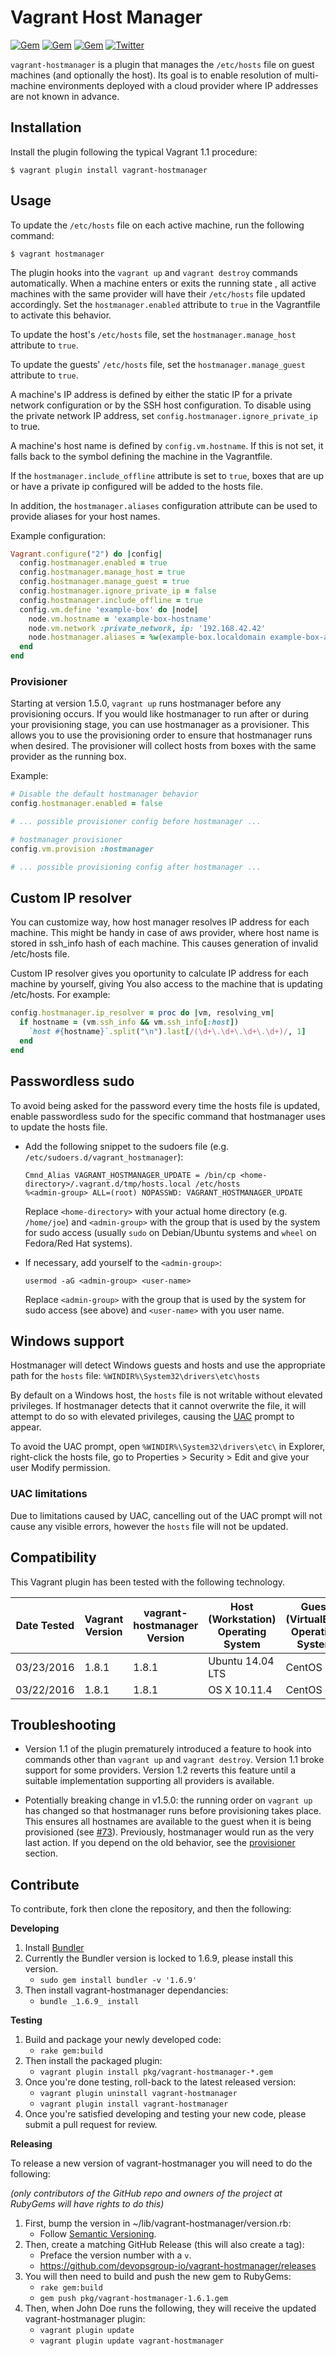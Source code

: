 Vagrant Host Manager
====================

[![Gem](https://img.shields.io/gem/v/vagrant-hostmanager.svg)](https://rubygems.org/gems/vagrant-hostmanager)
[![Gem](https://img.shields.io/gem/dt/vagrant-hostmanager.svg)](https://rubygems.org/gems/vagrant-hostmanager)
[![Gem](https://img.shields.io/gem/dtv/vagrant-hostmanager.svg)](https://rubygems.org/gems/vagrant-hostmanager)
[![Twitter](https://img.shields.io/twitter/url/https/github.com/devopsgroup-io/vagrant-hostmanager.svg?style=social)](https://twitter.com/intent/tweet?text=Check%20out%20this%20awesome%20Vagrant%20plugin%21&url=https%3A%2F%2Fgithub.com%devopsgroup-io%2Fvagrant-hostmanager&hashtags=vagrant%hostmanager&original_referer=)

`vagrant-hostmanager` is a plugin that manages the `/etc/hosts` file on guest machines (and optionally the host). Its goal is to enable resolution of multi-machine environments deployed with a cloud provider where IP addresses are not known in advance.

Installation
------------
Install the plugin following the typical Vagrant 1.1 procedure:

    $ vagrant plugin install vagrant-hostmanager

Usage
-----
To update the `/etc/hosts` file on each active machine, run the following
command:

    $ vagrant hostmanager

The plugin hooks into the `vagrant up` and `vagrant destroy` commands
automatically.
When a machine enters or exits the running state , all active
machines with the same provider will have their `/etc/hosts` file updated
accordingly. Set the `hostmanager.enabled` attribute to `true` in the
Vagrantfile to activate this behavior.

To update the host's `/etc/hosts` file, set the `hostmanager.manage_host`
attribute to `true`.

To update the guests' `/etc/hosts` file, set the `hostmanager.manage_guest`
attribute to `true`.

A machine's IP address is defined by either the static IP for a private
network configuration or by the SSH host configuration. To disable
using the private network IP address, set `config.hostmanager.ignore_private_ip`
to true.

A machine's host name is defined by `config.vm.hostname`. If this is not
set, it falls back to the symbol defining the machine in the Vagrantfile.

If the `hostmanager.include_offline` attribute is set to `true`, boxes that are
up or have a private ip configured will be added to the hosts file.

In addition, the `hostmanager.aliases` configuration attribute can be used
to provide aliases for your host names.

Example configuration:

```ruby
Vagrant.configure("2") do |config|
  config.hostmanager.enabled = true
  config.hostmanager.manage_host = true
  config.hostmanager.manage_guest = true
  config.hostmanager.ignore_private_ip = false
  config.hostmanager.include_offline = true
  config.vm.define 'example-box' do |node|
    node.vm.hostname = 'example-box-hostname'
    node.vm.network :private_network, ip: '192.168.42.42'
    node.hostmanager.aliases = %w(example-box.localdomain example-box-alias)
  end
end
```

### Provisioner

Starting at version 1.5.0, `vagrant up` runs hostmanager before any provisioning occurs. 
If you would like hostmanager to run after or during your provisioning stage, 
you can use hostmanager as a provisioner.  This allows you to use the provisioning 
order to ensure that hostmanager runs when desired. The provisioner will collect
hosts from boxes with the same provider as the running box.

Example:

```ruby
# Disable the default hostmanager behavior
config.hostmanager.enabled = false

# ... possible provisioner config before hostmanager ...

# hostmanager provisioner
config.vm.provision :hostmanager

# ... possible provisioning config after hostmanager ...
```

Custom IP resolver
------------------

You can customize way, how host manager resolves IP address
for each machine. This might be handy in case of aws provider,
where host name is stored in ssh_info hash of each machine.
This causes generation of invalid /etc/hosts file.

Custom IP resolver gives you oportunity to calculate IP address
for each machine by yourself, giving You also access to the machine that is
updating /etc/hosts. For example:

```ruby
config.hostmanager.ip_resolver = proc do |vm, resolving_vm|
  if hostname = (vm.ssh_info && vm.ssh_info[:host])
    `host #{hostname}`.split("\n").last[/(\d+\.\d+\.\d+\.\d+)/, 1]
  end
end
```

Passwordless sudo
-----------------

To avoid being asked for the password every time the hosts file is updated,
enable passwordless sudo for the specific command that hostmanager uses to
update the hosts file.

  - Add the following snippet to the sudoers file (e.g.
    `/etc/sudoers.d/vagrant_hostmanager`):

    ```
    Cmnd_Alias VAGRANT_HOSTMANAGER_UPDATE = /bin/cp <home-directory>/.vagrant.d/tmp/hosts.local /etc/hosts
    %<admin-group> ALL=(root) NOPASSWD: VAGRANT_HOSTMANAGER_UPDATE
    ```

    Replace `<home-directory>` with your actual home directory (e.g.
    `/home/joe`) and `<admin-group>` with the group that is used by the system
    for sudo access (usually `sudo` on Debian/Ubuntu systems and `wheel`
    on Fedora/Red Hat systems).

  - If necessary, add yourself to the `<admin-group>`:

    ```
    usermod -aG <admin-group> <user-name>
    ```

    Replace `<admin-group>` with the group that is used by the system for sudo
    access (see above) and `<user-name>` with you user name.

Windows support
---------------

Hostmanager will detect Windows guests and hosts and use the appropriate
path for the ```hosts``` file: ```%WINDIR%\System32\drivers\etc\hosts```

By default on a Windows host, the ```hosts``` file is not writable without
elevated privileges. If hostmanager detects that it cannot overwrite the file,
it will attempt to do so with elevated privileges, causing the
[UAC](http://en.wikipedia.org/wiki/User_Account_Control) prompt to appear.

To avoid the UAC prompt, open ```%WINDIR%\System32\drivers\etc\``` in
Explorer, right-click the hosts file, go to Properties > Security > Edit
and give your user Modify permission.

### UAC limitations

Due to limitations caused by UAC, cancelling out of the UAC prompt will not cause any
visible errors, however the ```hosts``` file will not be updated.


Compatibility
-------------
This Vagrant plugin has been tested with the following technology.

Date Tested | Vagrant Version | vagrant-hostmanager Version | Host (Workstation) Operating System | Guest (VirtualBox) Operating System
------------|-----------------|-----------------------------|-------------------------------------|--------------------------------------
03/23/2016  | 1.8.1           | 1.8.1                       | Ubuntu 14.04 LTS                    | CentOS 7.2
03/22/2016  | 1.8.1           | 1.8.1                       | OS X 10.11.4                        | CentOS 7.2


Troubleshooting
-------------
* Version 1.1 of the plugin prematurely introduced a feature to hook into
commands other than `vagrant up` and `vagrant destroy`. Version 1.1 broke support
for some providers. Version 1.2 reverts this feature until a suitable implementation
supporting all providers is available.

* Potentially breaking change in v1.5.0: the running order on `vagrant up` has changed
so that hostmanager runs before provisioning takes place.  This ensures all hostnames are 
available to the guest when it is being provisioned 
(see [#73](https://github.com/devopsgroup-io/vagrant-hostmanager/issues/73)).
Previously, hostmanager would run as the very last action.  If you depend on the old behavior, 
see the [provisioner](#provisioner) section.


Contribute
----------
To contribute, fork then clone the repository, and then the following:

**Developing**

1. Install [Bundler](http://bundler.io/)
2. Currently the Bundler version is locked to 1.6.9, please install this version.
    * `sudo gem install bundler -v '1.6.9'`
3. Then install vagrant-hostmanager dependancies:
    * `bundle _1.6.9_ install`

**Testing**

1. Build and package your newly developed code:
    * `rake gem:build`
2. Then install the packaged plugin:
    * `vagrant plugin install pkg/vagrant-hostmanager-*.gem`
3. Once you're done testing, roll-back to the latest released version:
    * `vagrant plugin uninstall vagrant-hostmanager`
    * `vagrant plugin install vagrant-hostmanager`
4. Once you're satisfied developing and testing your new code, please submit a pull request for review.

**Releasing**

To release a new version of vagrant-hostmanager you will need to do the following:

*(only contributors of the GitHub repo and owners of the project at RubyGems will have rights to do this)*

1. First, bump the version in ~/lib/vagrant-hostmanager/version.rb:
    * Follow [Semantic Versioning](http://semver.org/).
2. Then, create a matching GitHub Release (this will also create a tag):
    * Preface the version number with a `v`.
    * https://github.com/devopsgroup-io/vagrant-hostmanager/releases
3. You will then need to build and push the new gem to RubyGems:
    * `rake gem:build`
    * `gem push pkg/vagrant-hostmanager-1.6.1.gem`
4. Then, when John Doe runs the following, they will receive the updated vagrant-hostmanager plugin:
    * `vagrant plugin update`
    * `vagrant plugin update vagrant-hostmanager`
